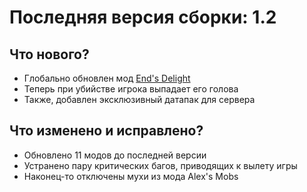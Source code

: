 # Последняя версия сборки: 1.2

## Что нового?
- Глобально обновлен мод [End's Delight](https://www.curseforge.com/minecraft/mc-mods/ends-delight)
- Теперь при убийстве игрока выпадает его голова
- Также, добавлен эксклюзивный датапак для сервера

## Что изменено и исправлено?
- Обновлено 11 модов до последней версии
- Устранено пару критических багов, приводящих к вылету игры
- Наконец-то отключены мухи из мода Alex's Mobs
